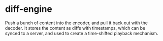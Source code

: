 # diff-engine
Push a bunch of content into the encoder, and pull it back out with the decoder. It stores the content as diffs with timestamps, which can be synced to a server, and used to create a time-shifted playback mechanism.
